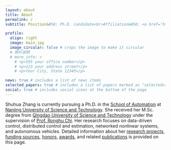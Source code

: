 ```yaml
---
layout: about
title: About
permalink: /
subtitle: Position&#58; Ph.D. candidate<br>Affiliation&#58; <a href='https://au.njust.edu.cn/'>School of Automation</a>, <a href='https://www.njust.edu.cn/'>Nanjing University of Science and Technology</a><br>Contact&#58; zhangsh AT njust.edu.cn<br>Address&#58; No. 200, Xiaolingwei Street, Xuanwu District, Nanjing, 210094, China.

profile:
  align: right
  image: main.jpg
  image_circular: false # crops the image to make it circular
  # 照片说明
  # more_info: >
    # <p>555 your office number</p>
    # <p>123 your address street</p>
    # <p>Your City, State 12345</p>

news: true # includes a list of news items
selected_papers: true # includes a list of papers marked as "selected={true}"
social: true # includes social icons at the bottom of the page
---
```


Shuhua Zhang is currently pursuing a Ph.D. in the [School of Automation](https://au.njust.edu.cn/) at [Nanjing University of Science and Technology](https://www.njust.edu.cn/). She received her M.Sc. degree from [Qingdao University of Science and Technology](https://www.qust.edu.cn/) under the supervision of [Prof. Ronghu Chi](https://zdh.qust.edu.cn/info/1158/7255.htm). Her research focuses on data-driven control, distributed control and estimation, networked nonlinear systems, and autonomous vehicles. Detailed information about her [research projects](https://shuhuazh.github.io/research/), [funding sources](https://shuhuazh.github.io/research/), [honors](https://shuhuazh.github.io/research/), [awards](https://shuhuazh.github.io/research/), and related [publications](https://shuhuazh.github.io/publications/) is provided on this page.
